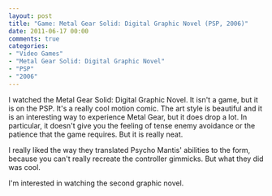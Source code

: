 ```yaml
---
layout: post
title: "Game: Metal Gear Solid: Digital Graphic Novel (PSP, 2006)"
date: 2011-06-17 00:00
comments: true
categories:
- "Video Games"
- "Metal Gear Solid: Digital Graphic Novel"
- "PSP"
- "2006"
---
```


I watched the Metal Gear Solid: Digital Graphic Novel. It isn't a
game, but it is on the PSP. It's a really cool motion comic. The
art style is beautiful and it is an interesting way to experience
Metal Gear, but it does drop a lot. In particular, it doesn't give
you the feeling of tense enemy avoidance or the patience that the
game requires. But it is really neat.

I really liked the way they translated Psycho Mantis' abilities to
the form, because you can't really recreate the controller
gimmicks. But what they did was cool.

I'm interested in watching the second graphic novel.
